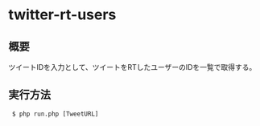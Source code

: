# twitter-rt-users

## 概要

ツイートIDを入力として、ツイートをRTしたユーザーのIDを一覧で取得する。

## 実行方法

     $ php run.php [TweetURL]


